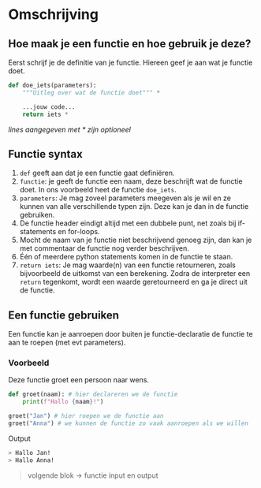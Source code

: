 # Omschrijving
## Hoe maak je een functie en hoe gebruik je deze? 
Eerst schrijf je de definitie van je functie. Hiereen geef je aan wat je functie doet.

```python
def doe_iets(parameters):
    """Uitleg over wat de functie doet""" *

    ...jouw code...
    return iets *
```
_lines aangegeven met * zijn optioneel_


## Functie syntax

1. `def` geeft aan dat je een functie gaat definiëren.
2. `functie`: je geeft de functie een naam, deze beschrijft wat de functie doet. In ons voorbeeld heet de functie `doe_iets`.
3. `parameters`: Je mag zoveel parameters meegeven als je wil en ze kunnen van alle verschillende typen zijn. Deze kan je dan in de functie gebruiken.
3. De functie header eindigt altijd met een dubbele punt, net zoals bij if-statements en for-loops.
4. Mocht de naam van je functie niet beschrijvend genoeg zijn, dan kan je met commentaar de functie nog verder beschrijven.
5. Één of meerdere python statements komen in de functie te staan.
6. `return iets`: Je mag waarde(n) van een functie retourneren, zoals bijvoorbeeld de uitkomst van een berekening. Zodra de interpreter een `return` tegenkomt, wordt een waarde geretourneerd en ga je direct uit de functie.


## Een functie gebruiken
Een functie kan je aanroepen door buiten je functie-declaratie de functie te aan te roepen (met evt parameters).

### Voorbeeld
Deze functie groet een persoon naar wens.

```python
def groet(naam): # hier declareren we de functie
    print(f"Hallo {naam}!")

groet("Jan") # hier roepen we de functie aan
groet("Anna") # we kunnen de functie zo vaak aanroepen als we willen
```
Output
```bash
> Hallo Jan!
> Hallo Anna!
```


> volgende blok -> functie input en output
